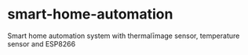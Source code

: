 # smart-home-automation
Smart home automation system with thermalīmage sensor, temperature sensor and ESP8266

